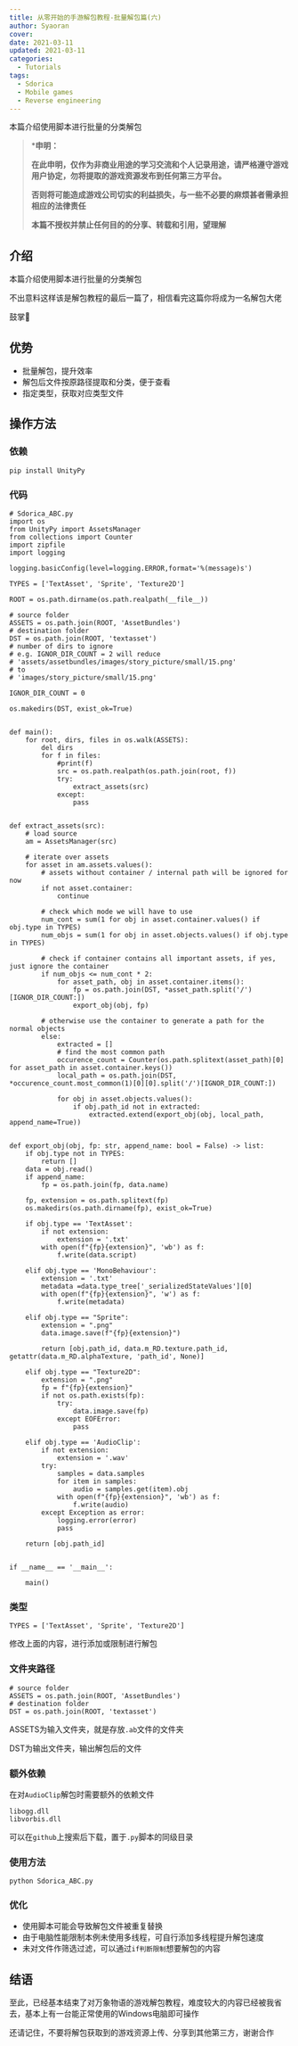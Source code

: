 ```yaml
---
title: 从零开始的手游解包教程-批量解包篇(六)
author: Syaoran
cover: 
date: 2021-03-11
updated: 2021-03-11
categories: 
  - Tutorials
tags: 
  - Sdorica
  - Mobile games
  - Reverse engineering
---
```


本篇介绍使用脚本进行批量的分类解包

<!-- more --> 

> ***申明：**
>
> **在此申明，仅作为非商业用途的学习交流和个人记录用途，请严格遵守游戏用户协定，勿将提取的游戏资源发布到任何第三方平台。**
>
> **否则将可能造成游戏公司切实的利益损失，与一些不必要的麻烦甚者需承担相应的法律责任**
>
> **本篇不授权并禁止任何目的的分享、转载和引用，望理解**



## 介绍

本篇介绍使用脚本进行批量的分类解包

不出意料这样该是解包教程的最后一篇了，相信看完这篇你将成为一名解包大佬

鼓掌👏

## 优势

- 批量解包，提升效率
- 解包后文件按原路径提取和分类，便于查看
- 指定类型，获取对应类型文件

## 操作方法

### 依赖

```
pip install UnityPy
```

### 代码

```
# Sdorica_ABC.py
import os
from UnityPy import AssetsManager
from collections import Counter
import zipfile
import logging

logging.basicConfig(level=logging.ERROR,format='%(message)s')

TYPES = ['TextAsset', 'Sprite', 'Texture2D']

ROOT = os.path.dirname(os.path.realpath(__file__))

# source folder
ASSETS = os.path.join(ROOT, 'AssetBundles')
# destination folder
DST = os.path.join(ROOT, 'textasset')
# number of dirs to ignore
# e.g. IGNOR_DIR_COUNT = 2 will reduce
# 'assets/assetbundles/images/story_picture/small/15.png'
# to
# 'images/story_picture/small/15.png'

IGNOR_DIR_COUNT = 0

os.makedirs(DST, exist_ok=True)


def main():
	for root, dirs, files in os.walk(ASSETS):
		del dirs
		for f in files:
			#print(f)
			src = os.path.realpath(os.path.join(root, f))
			try:
				extract_assets(src)
			except:
				pass


def extract_assets(src):
	# load source
	am = AssetsManager(src)

	# iterate over assets
	for asset in am.assets.values():
		# assets without container / internal path will be ignored for now
		if not asset.container:
			continue

		# check which mode we will have to use
		num_cont = sum(1 for obj in asset.container.values() if obj.type in TYPES)
		num_objs = sum(1 for obj in asset.objects.values() if obj.type in TYPES)

		# check if container contains all important assets, if yes, just ignore the container
		if num_objs <= num_cont * 2:
			for asset_path, obj in asset.container.items():
				fp = os.path.join(DST, *asset_path.split('/')[IGNOR_DIR_COUNT:])
				export_obj(obj, fp)

		# otherwise use the container to generate a path for the normal objects
		else:
			extracted = []
			# find the most common path
			occurence_count = Counter(os.path.splitext(asset_path)[0] for asset_path in asset.container.keys())
			local_path = os.path.join(DST, *occurence_count.most_common(1)[0][0].split('/')[IGNOR_DIR_COUNT:])

			for obj in asset.objects.values():
				if obj.path_id not in extracted:
					extracted.extend(export_obj(obj, local_path, append_name=True))


def export_obj(obj, fp: str, append_name: bool = False) -> list:
	if obj.type not in TYPES:
		return []
	data = obj.read()
	if append_name:
		fp = os.path.join(fp, data.name)

	fp, extension = os.path.splitext(fp)
	os.makedirs(os.path.dirname(fp), exist_ok=True)

	if obj.type == 'TextAsset':
		if not extension:
			extension = '.txt'
		with open(f"{fp}{extension}", 'wb') as f:
			f.write(data.script)

	elif obj.type == 'MonoBehaviour':
		extension = '.txt'
		metadata =data.type_tree['_serializedStateValues'][0]
		with open(f"{fp}{extension}", 'w') as f:
			f.write(metadata)

	elif obj.type == "Sprite":
		extension = ".png"
		data.image.save(f"{fp}{extension}")

		return [obj.path_id, data.m_RD.texture.path_id, getattr(data.m_RD.alphaTexture, 'path_id', None)]

	elif obj.type == "Texture2D":
		extension = ".png"
		fp = f"{fp}{extension}"
		if not os.path.exists(fp):
			try:
				data.image.save(fp)
			except EOFError:
				pass

	elif obj.type == 'AudioClip':
		if not extension:
			extension = '.wav'
		try:
			samples = data.samples
			for item in samples:
				audio = samples.get(item).obj
			with open(f"{fp}{extension}", 'wb') as f:
				f.write(audio)
		except Exception as error:
			logging.error(error)
			pass

	return [obj.path_id]


if __name__ == '__main__':

	main()
```

### 类型

```
TYPES = ['TextAsset', 'Sprite', 'Texture2D']
```

修改上面的内容，进行添加或限制进行解包

### 文件夹路径

```
# source folder
ASSETS = os.path.join(ROOT, 'AssetBundles')
# destination folder
DST = os.path.join(ROOT, 'textasset')
```

ASSETS为输入文件夹，就是存放`.ab`文件的文件夹

DST为输出文件夹，输出解包后的文件

### 额外依赖

在对`AudioClip`解包时需要额外的依赖文件

```
libogg.dll
libvorbis.dll
```

可以在`github`上搜索后下载，置于`.py`脚本的同级目录

### 使用方法

```
python Sdorica_ABC.py 
```

### 优化

- 使用脚本可能会导致解包文件被重复替换
- 由于电脑性能限制本例未使用多线程，可自行添加多线程提升解包速度
- 未对文件作筛选过滤，可以通过`if判断限制`想要解包的内容

## 结语

至此，已经基本结束了对万象物语的游戏解包教程，难度较大的内容已经被我省去，基本上有一台能正常使用的Windows电脑即可操作

还请记住，不要将解包获取到的游戏资源上传、分享到其他第三方，谢谢合作
